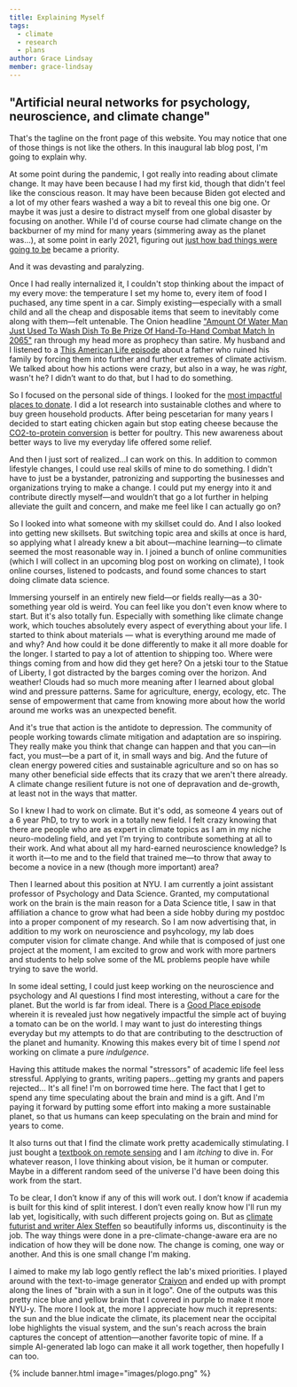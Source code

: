 ```yaml
---
title: Explaining Myself
tags:
  - climate
  - research
  - plans
author: Grace Lindsay
member: grace-lindsay
---
```



## "Artificial neural networks for psychology, neuroscience, and climate change"

That's the tagline on the front page of this website. You may notice that one of those things is not like the others. In this inaugural lab blog post, I'm going to explain why.

At some point during the pandemic, I got really into reading about climate change. It may have been because I had my first kid, though that didn't feel like the conscious reason. It may have been because Biden got elected and a lot of my other fears washed a way a bit to reveal this one big one. Or maybe it was just a desire to distract myself from one global disaster by focusing on another. While I'd of course course had climate change on the backburner of my mind for many years (simmering away as the planet was...), at some point in early 2021, figuring out [just how bad things were going to be](https://grist.org/science/time-is-running-out-to-adapt-to-climate-change-new-ipcc-report-says/) became a priority.

And it was devasting and paralyzing.  

Once I had really internalized it, I couldn't stop thinking about the impact of my every move: the temperature I set my home to, every item of food I puchased, any time spent in a car. Simply existing&mdash;especially with a small child and all the cheap and disposable items that seem to inevitably come along with them&mdash;felt untenable. The Onion headline ["Amount Of Water Man Just Used To Wash Dish To Be Prize Of Hand-To-Hand Combat Match In 2065"](https://www.theonion.com/amount-of-water-man-just-used-to-wash-dish-to-be-prize-1819578198) ran through my head more as prophecy than satire. My husband and I listened to a [This American Life episode](https://www.thisamericanlife.org/748/transcript) about a father who ruined his family by forcing them into further and further extremes of climate activism. We talked about how his actions were crazy, but also in a way, he was *right*, wasn't he? I didn’t want to do that, but I had to do something.

So I focused on the personal side of things. I looked for the [most impactful places to donate](https://www.vox.com/future-perfect/2019/12/2/20976180/climate-change-best-charities-effective-philanthropy). I did a lot research into sustainable clothes and where to buy green household products. After being pescetarian for many years I decided to start eating chicken again but stop eating cheese because the [CO2-to-protein conversion](https://ourworldindata.org/grapher/ghg-per-protein-poore) is better for poultry. This new awareness about better ways to live my everyday life offered some relief. 

And then I just sort of realized...I can work on this. In addition to common lifestyle changes, I could use real skills of mine to do something. I didn't have to just be a bystander, patronizing and supporting the businesses and organizations trying to make a change. I could put my energy into it and contribute directly myself&mdash;and wouldn’t that go a lot further in helping alleviate the guilt and concern, and make me feel like I can actually go on? 

So I looked into what someone with my skillset could do. And I also looked into getting new skillsets. But switching topic area and skills at once is hard, so applying what I already knew a bit about&mdash;machine learning&mdash;to climate seemed the most reasonable way in. I joined a bunch of online communities (which I will collect in an upcoming blog post on working on climate), I took online courses, listened to podcasts, and found some chances to start doing climate data science. 

Immersing yourself in an entirely new field&mdash;or fields really&mdash;as a 30-something year old is weird. You can feel like you don't even know where to start. But it's also totally fun. Especially with something like climate change work, which touches absolutely every aspect of everything about your life.  I  started to think about materials &mdash; what is everything around me made of and why? And how could it be done differently to make it all more doable for the longer. I started to pay a lot of attention to shipping too. Where were things coming from and how did they get here? On a jetski tour to the Statue of Liberty, I got distracted by the barges coming over the horizon. And weather! Clouds had so much more meaning after I learned about global wind and pressure patterns. Same for agriculture, energy, ecology, etc. The sense of empowerment that came from knowing more about how the world around me works was an unexpected benefit.

And it's true that action is the antidote to depression. The community of people working towards climate mitigation and adaptation are so inspiring. They really make you think that change can happen and that you can&mdash;in fact, you must&mdash;be a part of it, in small ways and big. And the future of clean energy powered cities and sustainable agriculture and so on has so many other beneficial side effects that its crazy that we aren't there already. A climate change resilient future is not one of depravation and de-growth, at least not in the ways that matter.  

So I knew I had to work on climate. But it's odd, as someone 4 years out of a 6 year PhD, to try to work in a totally new field. I felt crazy knowing that there are people who are as expert in climate topics as I am in my niche neuro-modeling field, and yet I'm trying to contribute something at all to their work. And what about all my hard-earned neuroscience knowledge? Is it worth it&mdash;to me and to the field that trained me&mdash;to throw that away to become a novice in a new (though more important) area? 

Then I learned about this position at NYU. I am currently a joint assistant professor of Psychology and Data Science. Granted, my computational work on the brain is the main reason for a Data Science title, I saw in that affiliation a chance to grow what had been a side hobby during my postdoc into a proper component of my research. So I am now advertising that, in addition to my work on neuroscience and psyhcology, my lab does computer vision for climate change. And while that is composed of just one project at the moment, I am excited to grow and work with more partners and students to help solve some of the ML problems people have while trying to save the world.    

In some ideal setting, I could just keep working on the neuroscience and psychology and AI questions I find most interesting, without a care for the planet. But the world is far from ideal. There is a [Good Place episode](https://youtu.be/R8m_5HDZF7w?t=98) wherein it is revealed just how negatively impactful the simple act of buying a tomato can be on the world. I may want to just do interesting things everyday but my attempts to do that are contributing to the desctruction of the planet and humanity. Knowing this makes every bit of time I spend *not* working on climate a pure *indulgence*.  
 
Having this attitude makes the normal "stressors" of academic life feel less stressful. Applying to grants, writing papers...getting my grants and papers rejected... It's all fine! I'm on borrowed time here. The fact that I get to spend any time speculating about the brain and mind is a gift. And I'm paying it forward by putting some effort into making a more sustainable planet, so that us humans can keep speculating on the brain and mind for years to come. 

It also turns out that I find the climate work pretty academically stimulating. I just bought a [textbook on remote sensing](https://www.guilford.com/books/Introduction-to-Remote-Sensing/Campbell-Wynne-Thomas/9781462549405) and I am *itching* to dive in. For whatever reason, I love thinking about vision, be it human or computer. Maybe in a different random seed of the universe I'd have been doing this work from the start. 

To be clear, I don’t know if any of this will work out. I don’t know if academia is built for this kind of split interest. I don’t even really know how I'll run my lab yet, logisitically, with such different projects going on. But as [climate futurist and writer Alex Steffen](https://alexsteffen.substack.com/p/discontinuity-is-the-job) so beautifully informs us, discontinuity is the job. The way things were done in a pre-climate-change-aware era are no indication of how they will be done now. The change is coming, one way or another. And this is one small change I'm making. 

I aimed to make my lab logo gently reflect the lab's mixed priorities. I played around with the text-to-image generator [Craiyon](https://www.craiyon.com/) and ended up with prompt along the lines of "brain with a sun in it logo". One of the outputs was this pretty nice blue and yellow brain that I covered in purple to make it more NYU-y. The more I look at, the more I appreciate how much it represents: the sun and the blue indicate the climate, its placement near the occipital lobe highlights the visual system, and the sun's reach across the brain captures the concept of attention&mdash;another favorite topic of mine. If a simple AI-generated lab logo can make it all work together, then hopefully I can too. 

{% include banner.html image="images/plogo.png" %}



 
  

  



